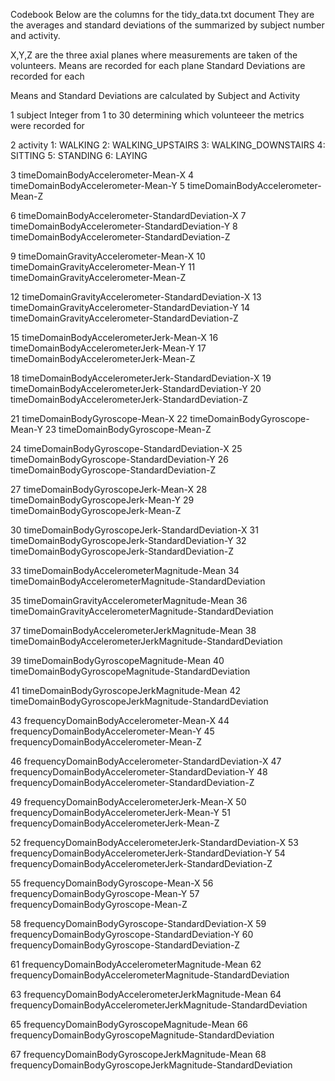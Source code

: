 Codebook
Below are the columns for the tidy_data.txt document
They are the averages and standard deviations of the summarized by subject number and
activity.

X,Y,Z are the three axial planes where measurements are taken of the volunteers.
Means are recorded for each plane
Standard Deviations are recorded for each

Means and Standard Deviations are calculated by Subject and Activity

1  subject
      Integer from 1 to 30 determining which volunteeer the metrics were recorded for

2  activity
      1:    WALKING
      2:    WALKING_UPSTAIRS
      3:    WALKING_DOWNSTAIRS
      4:    SITTING 
      5:    STANDING
      6:    LAYING

3  timeDomainBodyAccelerometer-Mean-X
4  timeDomainBodyAccelerometer-Mean-Y
5  timeDomainBodyAccelerometer-Mean-Z

6  timeDomainBodyAccelerometer-StandardDeviation-X
7  timeDomainBodyAccelerometer-StandardDeviation-Y
8  timeDomainBodyAccelerometer-StandardDeviation-Z

9  timeDomainGravityAccelerometer-Mean-X
10 timeDomainGravityAccelerometer-Mean-Y
11 timeDomainGravityAccelerometer-Mean-Z

12 timeDomainGravityAccelerometer-StandardDeviation-X
13 timeDomainGravityAccelerometer-StandardDeviation-Y
14 timeDomainGravityAccelerometer-StandardDeviation-Z

15 timeDomainBodyAccelerometerJerk-Mean-X
16 timeDomainBodyAccelerometerJerk-Mean-Y
17 timeDomainBodyAccelerometerJerk-Mean-Z

18 timeDomainBodyAccelerometerJerk-StandardDeviation-X
19 timeDomainBodyAccelerometerJerk-StandardDeviation-Y
20 timeDomainBodyAccelerometerJerk-StandardDeviation-Z

21 timeDomainBodyGyroscope-Mean-X
22 timeDomainBodyGyroscope-Mean-Y
23 timeDomainBodyGyroscope-Mean-Z

24 timeDomainBodyGyroscope-StandardDeviation-X
25 timeDomainBodyGyroscope-StandardDeviation-Y
26 timeDomainBodyGyroscope-StandardDeviation-Z

27 timeDomainBodyGyroscopeJerk-Mean-X
28 timeDomainBodyGyroscopeJerk-Mean-Y
29 timeDomainBodyGyroscopeJerk-Mean-Z

30 timeDomainBodyGyroscopeJerk-StandardDeviation-X
31 timeDomainBodyGyroscopeJerk-StandardDeviation-Y
32 timeDomainBodyGyroscopeJerk-StandardDeviation-Z

33 timeDomainBodyAccelerometerMagnitude-Mean
34 timeDomainBodyAccelerometerMagnitude-StandardDeviation

35 timeDomainGravityAccelerometerMagnitude-Mean
36 timeDomainGravityAccelerometerMagnitude-StandardDeviation

37 timeDomainBodyAccelerometerJerkMagnitude-Mean
38 timeDomainBodyAccelerometerJerkMagnitude-StandardDeviation

39 timeDomainBodyGyroscopeMagnitude-Mean
40 timeDomainBodyGyroscopeMagnitude-StandardDeviation

41 timeDomainBodyGyroscopeJerkMagnitude-Mean
42 timeDomainBodyGyroscopeJerkMagnitude-StandardDeviation

43 frequencyDomainBodyAccelerometer-Mean-X
44 frequencyDomainBodyAccelerometer-Mean-Y
45 frequencyDomainBodyAccelerometer-Mean-Z

46 frequencyDomainBodyAccelerometer-StandardDeviation-X
47 frequencyDomainBodyAccelerometer-StandardDeviation-Y
48 frequencyDomainBodyAccelerometer-StandardDeviation-Z

49 frequencyDomainBodyAccelerometerJerk-Mean-X
50 frequencyDomainBodyAccelerometerJerk-Mean-Y
51 frequencyDomainBodyAccelerometerJerk-Mean-Z

52 frequencyDomainBodyAccelerometerJerk-StandardDeviation-X
53 frequencyDomainBodyAccelerometerJerk-StandardDeviation-Y
54 frequencyDomainBodyAccelerometerJerk-StandardDeviation-Z

55 frequencyDomainBodyGyroscope-Mean-X
56 frequencyDomainBodyGyroscope-Mean-Y
57 frequencyDomainBodyGyroscope-Mean-Z

58 frequencyDomainBodyGyroscope-StandardDeviation-X
59 frequencyDomainBodyGyroscope-StandardDeviation-Y
60 frequencyDomainBodyGyroscope-StandardDeviation-Z

61 frequencyDomainBodyAccelerometerMagnitude-Mean
62 frequencyDomainBodyAccelerometerMagnitude-StandardDeviation

63 frequencyDomainBodyAccelerometerJerkMagnitude-Mean
64 frequencyDomainBodyAccelerometerJerkMagnitude-StandardDeviation

65 frequencyDomainBodyGyroscopeMagnitude-Mean
66 frequencyDomainBodyGyroscopeMagnitude-StandardDeviation

67 frequencyDomainBodyGyroscopeJerkMagnitude-Mean
68 frequencyDomainBodyGyroscopeJerkMagnitude-StandardDeviation



